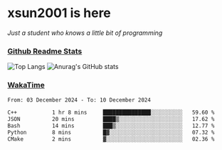 # xsun2001 is here

*Just a student who knows a little bit of programming*

### [Github Readme Stats](https://github.com/anuraghazra/github-readme-stats)

![Top Langs](https://github-readme-stats.vercel.app/api/top-langs/?username=xsun2001&layout=compact&theme=radical) ![Anurag's GitHub stats](https://github-readme-stats.vercel.app/api?username=xsun2001&show_icons=true&theme=radical)

### [WakaTime](https://wakatime.com)

<!--START_SECTION:waka-->

```txt
From: 03 December 2024 - To: 10 December 2024

C++           1 hr 8 mins     ███████████████░░░░░░░░░░   59.60 %
JSON          20 mins         ████▒░░░░░░░░░░░░░░░░░░░░   17.62 %
Bash          14 mins         ███▒░░░░░░░░░░░░░░░░░░░░░   12.77 %
Python        8 mins          █▓░░░░░░░░░░░░░░░░░░░░░░░   07.32 %
CMake         2 mins          ▓░░░░░░░░░░░░░░░░░░░░░░░░   02.36 %
```

<!--END_SECTION:waka-->
